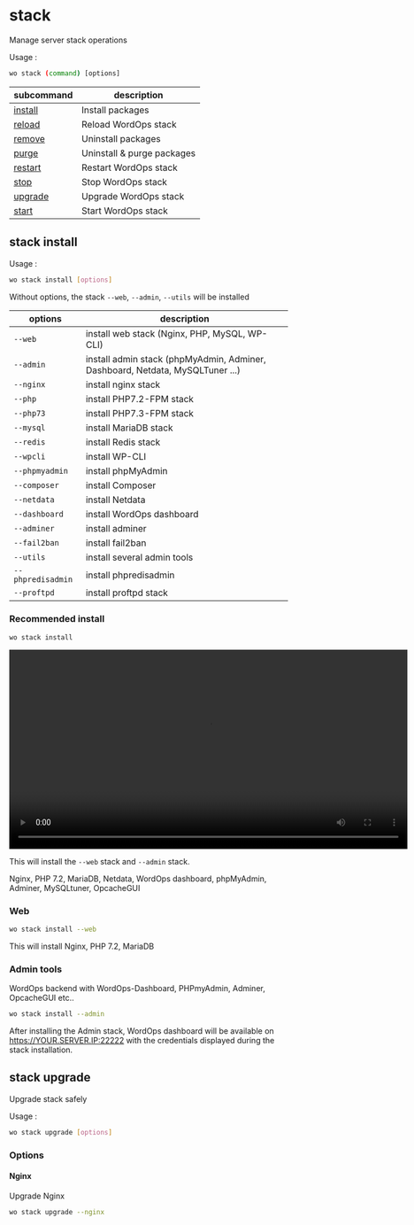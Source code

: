 # stack

Manage server stack operations

Usage :

```bash
wo stack (command) [options]
```

subcommand                | description
--------------------------|---------------------------
[install](#stack-install) | Install packages
[reload](#stack-reload)   | Reload WordOps stack
[remove](#stack-remove)   | Uninstall packages
[purge](#stack-purge)     | Uninstall & purge packages
[restart](#stack-restart) | Restart WordOps stack
[stop](#stack-stop)       | Stop WordOps stack
[upgrade](#stack-upgrade) | Upgrade WordOps stack
[start](#stack-start)     | Start WordOps stack

## stack install

Usage :

```bash
wo stack install [options]
```

Without options, the stack `--web`, `--admin`, `--utils` will be installed


| options           | description                                                                   |
|-------------------|-------------------------------------------------------------------------------|
| `--web`           | install web  stack (Nginx, PHP, MySQL, WP-CLI)                                |
| `--admin`         | install admin stack (phpMyAdmin, Adminer, Dashboard, Netdata, MySQLTuner ...) |
| `--nginx`         | install nginx stack                                                           |
| `--php`           | install PHP7.2-FPM stack                                                      |
| `--php73`         | install PHP7.3-FPM stack                                                      |
| `--mysql`         | install MariaDB stack                                                         |
| `--redis`         | install Redis stack                                                           |
| `--wpcli`         | install WP-CLI                                                                |
| `--phpmyadmin`    | install phpMyAdmin                                                            |
| `--composer`      | install Composer                                                              |
| `--netdata`       | install Netdata                                                               |
| `--dashboard`     | install WordOps dashboard                                                     |
| `--adminer`       | install adminer                                                               |
| `--fail2ban`      | install fail2ban                                                              |
| `--utils`         | install several admin tools                                                   |
| `--phpredisadmin` | install phpredisadmin                                                         |
| `--proftpd`       | install proftpd stack                                                         |


### Recommended install

```bash
wo stack install
```

<video align="center" src="/images/wo-stack.webm" width="720" autoplay loop></video>

This will install the `--web` stack and `--admin` stack.

Nginx, PHP 7.2, MariaDB, Netdata, WordOps dashboard, phpMyAdmin, Adminer, MySQLtuner, OpcacheGUI

### Web

```bash
wo stack install --web
```

This will install Nginx, PHP 7.2, MariaDB

### Admin tools

WordOps backend with WordOps-Dashboard, PHPmyAdmin, Adminer, OpcacheGUI etc..

```bash
wo stack install --admin
```

After installing the Admin stack, WordOps dashboard will be available on https://YOUR.SERVER.IP:22222 with the credentials displayed during the stack installation.

## stack upgrade

Upgrade stack safely

Usage :

```bash
wo stack upgrade [options]
```

### Options

#### Nginx

Upgrade Nginx

```bash
wo stack upgrade --nginx
```

